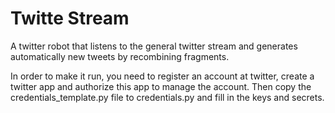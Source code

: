Twitte Stream
==============

A twitter robot that listens to the general twitter stream and generates automatically new tweets by recombining fragments.

In order to make it run, you need to register an account at twitter, create a twitter app and 
authorize this app to manage the account. Then copy the credentials_template.py file to credentials.py and fill in the 
keys and secrets.

